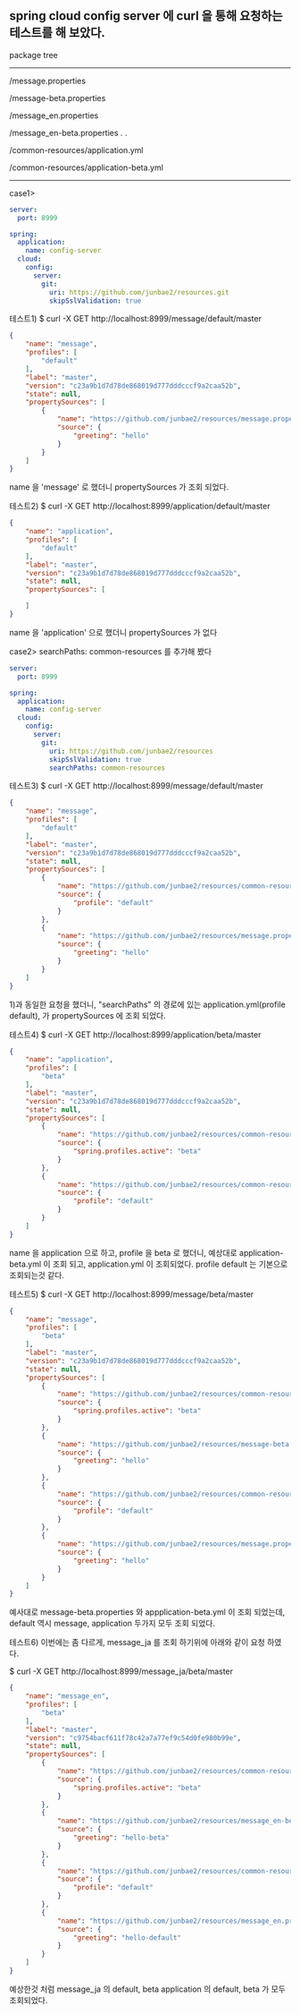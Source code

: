 
## spring cloud config server 에 curl 을 통해 요청하는 테스트를 해 보았다.

package tree

---
/message.properties

/message-beta.properties

/message_en.properties

/message_en-beta.properties
.
.

/common-resources/application.yml

/common-resources/application-beta.yml

---

case1>

```application.yml
server:
  port: 8999

spring:
  application:
    name: config-server
  cloud:
    config:
      server:
        git:
          uri: https://github.com/junbae2/resources.git
          skipSslValidation: true
```


테스트1) $ curl -X GET http://localhost:8999/message/default/master

```json
{
    "name": "message",
    "profiles": [
        "default"
    ],
    "label": "master",
    "version": "c23a9b1d7d78de868019d777dddcccf9a2caa52b",
    "state": null,
    "propertySources": [
        {
            "name": "https://github.com/junbae2/resources/message.properties",
            "source": {
                "greeting": "hello"
            }
        }
    ]
}
```

name 을 'message' 로 했더니 propertySources 가 조회 되었다.

테스트2) $ curl -X GET http://localhost:8999/application/default/master

```json
{
    "name": "application",
    "profiles": [
        "default"
    ],
    "label": "master",
    "version": "c23a9b1d7d78de868019d777dddcccf9a2caa52b",
    "state": null,
    "propertySources": [

    ]
}
```

name 을 'application' 으로 했더니 propertySources 가 없다

case2> searchPaths: common-resources 를 추가해 봤다

```application.yml
server:
  port: 8999

spring:
  application:
    name: config-server
  cloud:
    config:
      server:
        git:
          uri: https://github.com/junbae2/resources
          skipSslValidation: true
          searchPaths: common-resources
```

테스트3) $ curl -X GET http://localhost:8999/message/default/master

```json
{
    "name": "message",
    "profiles": [
        "default"
    ],
    "label": "master",
    "version": "c23a9b1d7d78de868019d777dddcccf9a2caa52b",
    "state": null,
    "propertySources": [
        {
            "name": "https://github.com/junbae2/resources/common-resources/application.yml",
            "source": {
                "profile": "default"
            }
        },
        {
            "name": "https://github.com/junbae2/resources/message.properties",
            "source": {
                "greeting": "hello"
            }
        }
    ]
}
```

1)과 동일한 요청을 했더니, "searchPaths" 의 경로에 있는 application.yml(profile default), 가 propertySources 에 조회 되었다.

테스트4) $ curl -X GET http://localhost:8999/application/beta/master

```json
{
    "name": "application",
    "profiles": [
        "beta"
    ],
    "label": "master",
    "version": "c23a9b1d7d78de868019d777dddcccf9a2caa52b",
    "state": null,
    "propertySources": [
        {
            "name": "https://github.com/junbae2/resources/common-resources/application-beta.yml",
            "source": {
                "spring.profiles.active": "beta"
            }
        },
        {
            "name": "https://github.com/junbae2/resources/common-resources/application.yml",
            "source": {
                "profile": "default"
            }
        }
    ]
}
```

name 을 application 으로 하고, profile 을 beta 로 했더니, 예상대로 application-beta.yml 이 조회 되고, application.yml 이 조회되었다. profile default 는 기본으로 조회되는것 같다.

테스트5) $ curl -X GET http://localhost:8999/message/beta/master

```json
{
    "name": "message",
    "profiles": [
        "beta"
    ],
    "label": "master",
    "version": "c23a9b1d7d78de868019d777dddcccf9a2caa52b",
    "state": null,
    "propertySources": [
        {
            "name": "https://github.com/junbae2/resources/common-resources/application-beta.yml",
            "source": {
                "spring.profiles.active": "beta"
            }
        },
        {
            "name": "https://github.com/junbae2/resources/message-beta.properties",
            "source": {
                "greeting": "hello"
            }
        },
        {
            "name": "https://github.com/junbae2/resources/common-resources/application.yml",
            "source": {
                "profile": "default"
            }
        },
        {
            "name": "https://github.com/junbae2/resources/message.properties",
            "source": {
                "greeting": "hello"
            }
        }
    ]
}
```

예사대로 message-beta.properties 와 appplication-beta.yml 이 조회 되었는데, default 역시 message, application 두가지 모두 조회 되었다.

테스트6) 이번에는 좀 다르게, message_ja 를 조회 하기위에 아래와 같이 요청 하였다.

$ curl -X GET http://localhost:8999/message_ja/beta/master

```json
{
    "name": "message_en",
    "profiles": [
        "beta"
    ],
    "label": "master",
    "version": "c9754bacf611f78c42a7a77ef9c54d0fe980b99e",
    "state": null,
    "propertySources": [
        {
            "name": "https://github.com/junbae2/resources/common-resources/application-beta.yml",
            "source": {
                "spring.profiles.active": "beta"
            }
        },
        {
            "name": "https://github.com/junbae2/resources/message_en-beta.properties",
            "source": {
                "greeting": "hello-beta"
            }
        },
        {
            "name": "https://github.com/junbae2/resources/common-resources/application.yml",
            "source": {
                "profile": "default"
            }
        },
        {
            "name": "https://github.com/junbae2/resources/message_en.properties",
            "source": {
                "greeting": "hello-default"
            }
        }
    ]
}
```
예상한것 처럼 message_ja 의 default, beta application 의 default, beta 가 모두 조회되었다.
